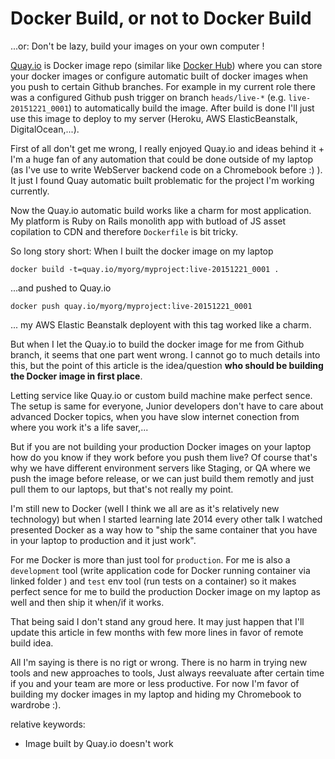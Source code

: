 # Docker Build, or not to Docker Build

...or: Don't be lazy, build your images on your own computer !

[Quay.io](https://quay.io/) is Docker image repo (similar like [Docker Hub](https://hub.docker.com/))
where you can store your docker images or configure automatic built of
docker images when you push to certain Github branches. For example in my current role
there was a configured Github push trigger on branch `heads/live-*` (e.g. `live-20151221_0001`) to automatically build the image. After build is done I'll just use this image
to deploy to my server (Heroku, AWS ElasticBeanstalk, DigitalOcean,...).

First of all don't get me wrong, I really enjoyed Quay.io and ideas behind
it + I'm a huge fan of any automation that could be done outside of my
laptop (as I've use to write WebServer backend code on a Chromebook before :) ).
It just I found Quay automatic built problematic for the project I'm working
currently.

Now the Quay.io automatic build works like a charm for most application.
My platform is Ruby on Rails monolith app
with butload of JS asset copilation to CDN and
therefore `Dockerfile` is bit tricky.

So long story short: When I built the docker image on my laptop

`docker build -t=quay.io/myorg/myproject:live-20151221_0001 .`

...and pushed to Quay.io

`docker push quay.io/myorg/myproject:live-20151221_0001`

... my AWS Elastic Beanstalk deployent with this tag worked like a charm.

But when I let the Quay.io to build the docker image for me from Github
branch, it seems that one part went wrong. I cannot go to much
details into this, but the point of this article is the idea/question **who
should be building the Docker image in first place**.

Letting service like Quay.io or custom build machine make perfect sence.
The setup is same for everyone, Junior developers don't have to care
about advanced Docker topics, when you have slow internet conection from
where you work it's a life saver,...

But if you are not building your production Docker images on your laptop
how do you know if they work before you push them live?
Of course that's why we have different environment
servers like Staging, or QA where we push the image before release, or
we can just build them remotly and just pull them to our laptops, but
that's not really my point.

I'm still new to Docker (well I think we all are as it's relatively new
technology) but when I started learning late 2014 every other talk I
watched presented Docker as a way how to "ship the same container that
you have in your laptop to production and it just work".

For me Docker is more than just tool for `production`. For me is also a
`development` tool (write application code for Docker running container
via linked folder ) and `test` env tool (run tests on a container)
so it makes perfect sence for me to build the
production Docker image on my laptop as well and then ship it when/if it works.

That being said I don't stand any groud here. It may just happen that I'll
update this article in few months with few more lines in favor of remote
build idea.

All I'm saying is there is no rigt or wrong. There is no harm in trying
new tools and new approaches to tools, Just always reevaluate
after certain time if you and your
team are more or less productive. For now I'm favor of building my
docker images in my laptop and hiding my Chromebook to wardrobe :).

relative keywords:

* Image built by Quay.io doesn't work

